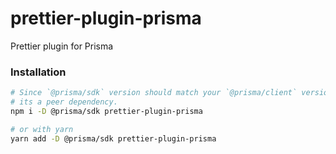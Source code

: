 # prettier-plugin-prisma

Prettier plugin for Prisma

### Installation

```bash
# Since `@prisma/sdk` version should match your `@prisma/client` version
# its a peer dependency.
npm i -D @prisma/sdk prettier-plugin-prisma

# or with yarn
yarn add -D @prisma/sdk prettier-plugin-prisma
```
